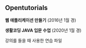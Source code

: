 ## Opentutorials

**웹 애플리케이션 만들기** (2016년 1월 경)

**생활코딩 JAVA 입문 수업** (2020년 1월 경)

강의를 들을 때 사용한 연습 파일
